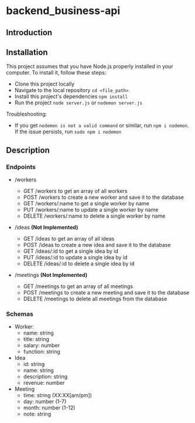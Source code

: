 # backend_business-api

## Introduction

## Installation

This project assumes that you have Node.js properly installed in your computer.
To install it, follow these steps:
 * Clone this project locally
 * Navigate to the local repository `cd <file_path>`
 * Install this project's dependencies `npm install`
 * Run the project `node server.js` or `nodemon server.js`

Troubleshooting:
 * If you get `nodemon is not a valid command` or similar, run `npm i nodemon`. If the issue persists, run `sudo npm i nodemon`

## Description

### Endpoints

* /workers
  * GET /workers to get an array of all workers
  * POST /workers to create a new worker and save it to the database
  * GET /workers/:name to get a single worker by name
  * PUT /workers/:name to update a single worker by name
  * DELETE /workers/:name to delete a single worker by name

* /ideas __(Not Implemented)__
  * GET /ideas to get an array of all ideas
  * POST /ideas to create a new idea and save it to the database
  * GET /ideas/:id to get a single idea by id
  * PUT /ideas/:id to update a single idea by id
  * DELETE /ideas/:id to delete a single idea by id

* /meetings __(Not Implemented)__
  * GET /meetings to get an array of all meetings
  * POST /meetings to create a new meeting and save it to the database
  * DELETE /meetings to delete all meetings from the database

### Schemas

* Worker:
  * name: string
  * title: string
  * salary: number
  * function: string
* Idea
  * id: string
  * name: string
  * description: string
  * revenue: number
* Meeting
  * time: string (XX:XX[am/pm])
  * day: number (1-7)
  * month: number (1-12)
  * note: string
